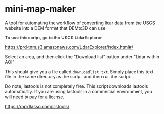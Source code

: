 # mini-map-maker
A tool for automating the workflow of converting lidar data from the USGS website into a DEM format that DEMto3D can use

To use this script, go to the USGS LidarExplorer

https://prd-tnm.s3.amazonaws.com/LidarExplorer/index.html#/

Select an area, and then click the "Download list" button under "Lidar within AOI"

This should give you a file called `downloadlist.txt`.  Simply place this text file in the same directory as the script, and then run the script.

Do note, lastools is not completely free.  This script downloads lastools automatically.  If you are using lastools in a commercial environment, you will need to pay for a license.

https://rapidlasso.com/lastools/
